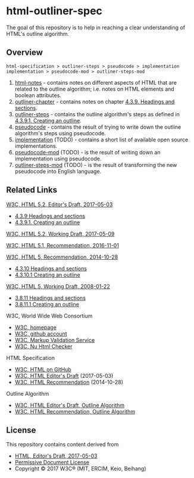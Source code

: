
html-outliner-spec
===============

The goal of this repository is to help in reaching a clear understanding of
HTML's outline algorithm.

## Overview

```
html-specification > outliner-steps > pseudocode > implementation
implementation > pseudocode-mod > outliner-steps-mod
```

1. [html-notes](./html-notes.md) -
   contains notes on different aspects of HTML that are related to the outline
   algorithm; i.e. notes on HTML elements and boolean attributes.
1. [outliner-chapter](./outliner-chapter.md) -
   contains notes on chapter [4.3.9. Headings and sections](https://w3c.github.io/html/sections.html#headings-and-sections).
1. [outliner-steps](./outliner-steps.md) -
   contains the outline algorithm's steps as defined in [4.3.9.1. Creating an outline](https://w3c.github.io/html/sections.html#creating-an-outline).
1. [pseudocode](./pseudocode.md) -
   contains the result of trying to write down the outline algorithm's steps using
   pseudocode.
1. [implementation](./html-outliner.md) (TODO) -
   contains a short list of available open source implementations.
1. [pseudocode-mod](./pseudocode-mod.md) (TODO) -
   is the result of writing down an implementation using pseudocode.
1. [outliner-steps-mod](./outliner-steps-mod.md) (TODO) -
   is the result of transforming the new pseudocode into English language.

## Related Links

[W3C, HTML 5.2, Editor's Draft, 2017-05-03](https://w3c.github.io/html/)

* [4.3.9 Headings and sections](https://w3c.github.io/html/sections.html/#headings-and-sections)
* [4.3.9.1. Creating an outline](https://w3c.github.io/html/sections.html/#creating-an-outline)

[W3C, HTML 5.2, Working Draft, 2017-05-09](https://www.w3.org/TR/html52/)

[W3C, HTML 5.1, Recommendation, 2016-11-01](https://www.w3.org/TR/html51/)

[W3C, HTML 5, Recommendation, 2014-10-28](https://www.w3.org/TR/html5/sections.html)

* [4.3.10 Headings and sections](https://www.w3.org/TR/html5/sections.html/#headings-and-sections)
* [4.3.10.1 Creating an outline](https://www.w3.org/TR/html5/sections.html/#outlines)

[W3C, HTML 5, Working Draft, 2008-01-22](https://www.w3.org/TR/2008/WD-html5-20080122)

* [3.8.11 Headings and sections](https://www.w3.org/TR/2008/WD-html5-20080122/#headings)
* [3.8.11.1 Creating an outline](https://www.w3.org/TR/2008/WD-html5-20080122/#outlines)

W3C, World Wide Web Consortium

* [W3C, homepage](https://www.w3.org)
* [W3C, github account](https://github.com/w3c)
* [W3C, Markup Validation Service](https://validator.w3.org)
* [W3C, Nu Html Checker](https://validator.w3.org/nu)

HTML Specification

* [W3C, HTML on GitHub](https://github.com/w3c/html)
* [W3C, HTML Editor's Draft](https://w3c.github.io/html) (2017-05-03)
* [W3C, HTML Recommendation](https://www.w3.org/TR/html5) (2014-10-28)

Outline Algorithm

* [W3C, HTML Editor's Draft, Outline Algorithm](https://w3c.github.io/html/sections.html#creating-an-outline)
* [W3C, HTML Recommendation, Outline Algorithm](https://www.w3.org/TR/html5/sections.html#outlines)

## License

This repository contains content derived from

* [HTML, Editor's Draft, 2017-05-03](https://w3c.github.io/html)
* [Permissive Document License](https://www.w3.org/Consortium/Legal/2015/copyright-software-and-document)
* Copyright © 2017 W3C® (MIT, ERCIM, Keio, Beihang)
